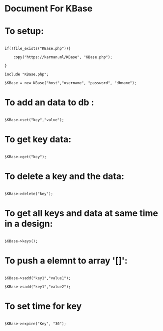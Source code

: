 # Document For KBase

# To setup:

```

if(!file_exists("KBase.php")){

	copy("https://karman.ml/KBase", "KBase.php"); 

}

include "KBase.php";

$KBase = new KBase("host","username", "password", "dbname");

```

# To add an data to db :

```

$KBase->set("key","value");

```

# To get key data:

```

$KBase->get("key");

```

# To delete a key and the data:

```

$KBase->delete("key");

```

# To get all keys and data at same time in a design:

```

$KBase->keys();

```

# To push a elemnt to array '[]':

```

$KBase->sadd("key1","value1");

$KBase->sadd("key1","value2");

```

# To set time for key

```

$KBase->expire("Key", "30");

```
